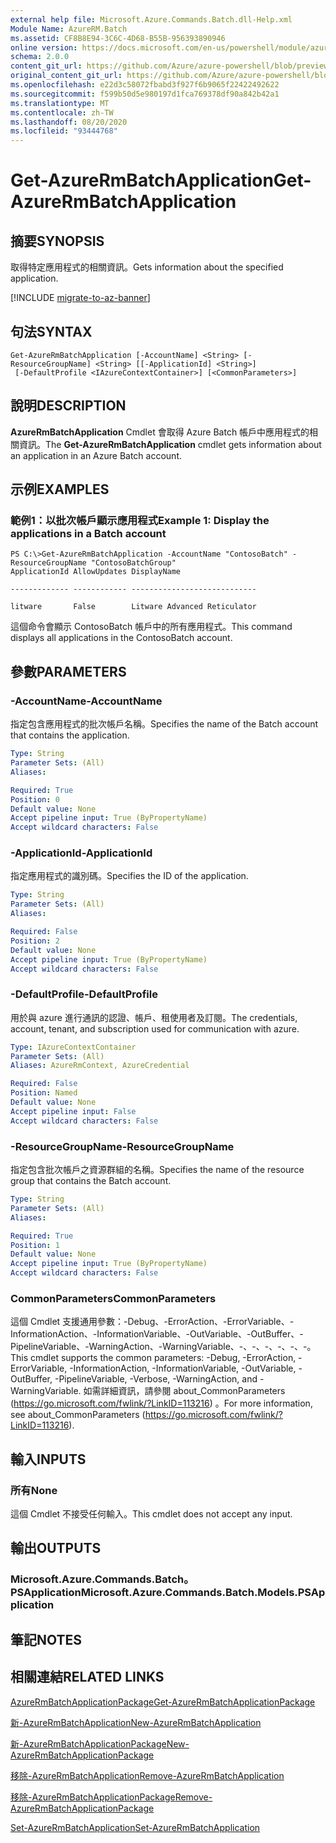 ```yaml
---
external help file: Microsoft.Azure.Commands.Batch.dll-Help.xml
Module Name: AzureRM.Batch
ms.assetid: CF8B8E94-3C6C-4D68-B55B-956393890946
online version: https://docs.microsoft.com/en-us/powershell/module/azurerm.batch/get-azurermbatchapplication
schema: 2.0.0
content_git_url: https://github.com/Azure/azure-powershell/blob/preview/src/ResourceManager/AzureBatch/Commands.Batch/help/Get-AzureRmBatchApplication.md
original_content_git_url: https://github.com/Azure/azure-powershell/blob/preview/src/ResourceManager/AzureBatch/Commands.Batch/help/Get-AzureRmBatchApplication.md
ms.openlocfilehash: e22d3c58072fbabd3f927f6b9065f22422492622
ms.sourcegitcommit: f599b50d5e980197d1fca769378df90a842b42a1
ms.translationtype: MT
ms.contentlocale: zh-TW
ms.lasthandoff: 08/20/2020
ms.locfileid: "93444768"
---
```

# <span data-ttu-id="fadb5-101">Get-AzureRmBatchApplication</span><span class="sxs-lookup"><span data-stu-id="fadb5-101">Get-AzureRmBatchApplication</span></span>

## <span data-ttu-id="fadb5-102">摘要</span><span class="sxs-lookup"><span data-stu-id="fadb5-102">SYNOPSIS</span></span>
<span data-ttu-id="fadb5-103">取得特定應用程式的相關資訊。</span><span class="sxs-lookup"><span data-stu-id="fadb5-103">Gets information about the specified application.</span></span>

[!INCLUDE [migrate-to-az-banner](../../includes/migrate-to-az-banner.md)]

## <span data-ttu-id="fadb5-104">句法</span><span class="sxs-lookup"><span data-stu-id="fadb5-104">SYNTAX</span></span>

```
Get-AzureRmBatchApplication [-AccountName] <String> [-ResourceGroupName] <String> [[-ApplicationId] <String>]
 [-DefaultProfile <IAzureContextContainer>] [<CommonParameters>]
```

## <span data-ttu-id="fadb5-105">說明</span><span class="sxs-lookup"><span data-stu-id="fadb5-105">DESCRIPTION</span></span>
<span data-ttu-id="fadb5-106">**AzureRmBatchApplication** Cmdlet 會取得 Azure Batch 帳戶中應用程式的相關資訊。</span><span class="sxs-lookup"><span data-stu-id="fadb5-106">The **Get-AzureRmBatchApplication** cmdlet gets information about an application in an Azure Batch account.</span></span>

## <span data-ttu-id="fadb5-107">示例</span><span class="sxs-lookup"><span data-stu-id="fadb5-107">EXAMPLES</span></span>

### <span data-ttu-id="fadb5-108">範例1：以批次帳戶顯示應用程式</span><span class="sxs-lookup"><span data-stu-id="fadb5-108">Example 1: Display the applications in a Batch account</span></span>
```
PS C:\>Get-AzureRmBatchApplication -AccountName "ContosoBatch" -ResourceGroupName "ContosoBatchGroup"
ApplicationId AllowUpdates DisplayName

------------- ------------ ----------------------------

litware       False        Litware Advanced Reticulator
```

<span data-ttu-id="fadb5-109">這個命令會顯示 ContosoBatch 帳戶中的所有應用程式。</span><span class="sxs-lookup"><span data-stu-id="fadb5-109">This command displays all applications in the ContosoBatch account.</span></span>

## <span data-ttu-id="fadb5-110">參數</span><span class="sxs-lookup"><span data-stu-id="fadb5-110">PARAMETERS</span></span>

### <span data-ttu-id="fadb5-111">-AccountName</span><span class="sxs-lookup"><span data-stu-id="fadb5-111">-AccountName</span></span>
<span data-ttu-id="fadb5-112">指定包含應用程式的批次帳戶名稱。</span><span class="sxs-lookup"><span data-stu-id="fadb5-112">Specifies the name of the Batch account that contains the application.</span></span>

```yaml
Type: String
Parameter Sets: (All)
Aliases: 

Required: True
Position: 0
Default value: None
Accept pipeline input: True (ByPropertyName)
Accept wildcard characters: False
```

### <span data-ttu-id="fadb5-113">-ApplicationId</span><span class="sxs-lookup"><span data-stu-id="fadb5-113">-ApplicationId</span></span>
<span data-ttu-id="fadb5-114">指定應用程式的識別碼。</span><span class="sxs-lookup"><span data-stu-id="fadb5-114">Specifies the ID of the application.</span></span>

```yaml
Type: String
Parameter Sets: (All)
Aliases: 

Required: False
Position: 2
Default value: None
Accept pipeline input: True (ByPropertyName)
Accept wildcard characters: False
```

### <span data-ttu-id="fadb5-115">-DefaultProfile</span><span class="sxs-lookup"><span data-stu-id="fadb5-115">-DefaultProfile</span></span>
<span data-ttu-id="fadb5-116">用於與 azure 進行通訊的認證、帳戶、租使用者及訂閱。</span><span class="sxs-lookup"><span data-stu-id="fadb5-116">The credentials, account, tenant, and subscription used for communication with azure.</span></span>

```yaml
Type: IAzureContextContainer
Parameter Sets: (All)
Aliases: AzureRmContext, AzureCredential

Required: False
Position: Named
Default value: None
Accept pipeline input: False
Accept wildcard characters: False
```

### <span data-ttu-id="fadb5-117">-ResourceGroupName</span><span class="sxs-lookup"><span data-stu-id="fadb5-117">-ResourceGroupName</span></span>
<span data-ttu-id="fadb5-118">指定包含批次帳戶之資源群組的名稱。</span><span class="sxs-lookup"><span data-stu-id="fadb5-118">Specifies the name of the resource group that contains the Batch account.</span></span>

```yaml
Type: String
Parameter Sets: (All)
Aliases: 

Required: True
Position: 1
Default value: None
Accept pipeline input: True (ByPropertyName)
Accept wildcard characters: False
```

### <span data-ttu-id="fadb5-119">CommonParameters</span><span class="sxs-lookup"><span data-stu-id="fadb5-119">CommonParameters</span></span>
<span data-ttu-id="fadb5-120">這個 Cmdlet 支援通用參數：-Debug、-ErrorAction、-ErrorVariable、-InformationAction、-InformationVariable、-OutVariable、-OutBuffer、-PipelineVariable、-WarningAction、-WarningVariable、-、-、-、-、-、-。</span><span class="sxs-lookup"><span data-stu-id="fadb5-120">This cmdlet supports the common parameters: -Debug, -ErrorAction, -ErrorVariable, -InformationAction, -InformationVariable, -OutVariable, -OutBuffer, -PipelineVariable, -Verbose, -WarningAction, and -WarningVariable.</span></span> <span data-ttu-id="fadb5-121">如需詳細資訊，請參閱 about_CommonParameters (https://go.microsoft.com/fwlink/?LinkID=113216) 。</span><span class="sxs-lookup"><span data-stu-id="fadb5-121">For more information, see about_CommonParameters (https://go.microsoft.com/fwlink/?LinkID=113216).</span></span>

## <span data-ttu-id="fadb5-122">輸入</span><span class="sxs-lookup"><span data-stu-id="fadb5-122">INPUTS</span></span>

### <span data-ttu-id="fadb5-123">所有</span><span class="sxs-lookup"><span data-stu-id="fadb5-123">None</span></span>
<span data-ttu-id="fadb5-124">這個 Cmdlet 不接受任何輸入。</span><span class="sxs-lookup"><span data-stu-id="fadb5-124">This cmdlet does not accept any input.</span></span>

## <span data-ttu-id="fadb5-125">輸出</span><span class="sxs-lookup"><span data-stu-id="fadb5-125">OUTPUTS</span></span>

### <span data-ttu-id="fadb5-126">Microsoft.Azure.Commands.Batch。PSApplication</span><span class="sxs-lookup"><span data-stu-id="fadb5-126">Microsoft.Azure.Commands.Batch.Models.PSApplication</span></span>

## <span data-ttu-id="fadb5-127">筆記</span><span class="sxs-lookup"><span data-stu-id="fadb5-127">NOTES</span></span>

## <span data-ttu-id="fadb5-128">相關連結</span><span class="sxs-lookup"><span data-stu-id="fadb5-128">RELATED LINKS</span></span>

[<span data-ttu-id="fadb5-129">AzureRmBatchApplicationPackage</span><span class="sxs-lookup"><span data-stu-id="fadb5-129">Get-AzureRmBatchApplicationPackage</span></span>](./Get-AzureRmBatchApplicationPackage.md)

[<span data-ttu-id="fadb5-130">新-AzureRmBatchApplication</span><span class="sxs-lookup"><span data-stu-id="fadb5-130">New-AzureRmBatchApplication</span></span>](./New-AzureRmBatchApplication.md)

[<span data-ttu-id="fadb5-131">新-AzureRmBatchApplicationPackage</span><span class="sxs-lookup"><span data-stu-id="fadb5-131">New-AzureRmBatchApplicationPackage</span></span>](./New-AzureRmBatchApplicationPackage.md)

[<span data-ttu-id="fadb5-132">移除-AzureRmBatchApplication</span><span class="sxs-lookup"><span data-stu-id="fadb5-132">Remove-AzureRmBatchApplication</span></span>](./Remove-AzureRmBatchApplication.md)

[<span data-ttu-id="fadb5-133">移除-AzureRmBatchApplicationPackage</span><span class="sxs-lookup"><span data-stu-id="fadb5-133">Remove-AzureRmBatchApplicationPackage</span></span>](./Remove-AzureRmBatchApplicationPackage.md)

[<span data-ttu-id="fadb5-134">Set-AzureRmBatchApplication</span><span class="sxs-lookup"><span data-stu-id="fadb5-134">Set-AzureRmBatchApplication</span></span>](./Set-AzureRmBatchApplication.md)


